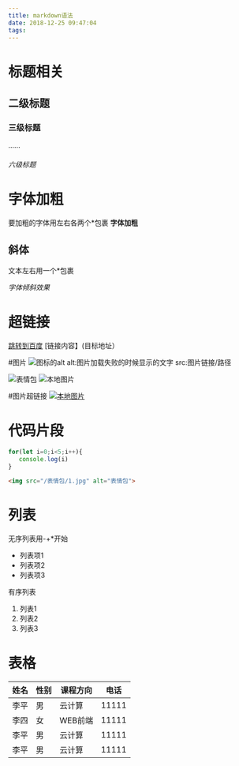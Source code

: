 ```yaml
---
title: markdown语法
date: 2018-12-25 09:47:04
tags:
---
```

# 标题相关
## 二级标题
### 三级标题
......
###### 六级标题

# 字体加粗
要加粗的字体用左右各两个*包裹
**字体加粗**

## 斜体
文本左右用一个*包裹

*字体倾斜效果*

# 超链接
[跳转到百度](http://www.baidu.com)
[链接内容】(目标地址）

#图片
![图标的alt](图片src)
alt:图片加载失败的时候显示的文字
src:图片链接/路径

![表情包](https://timgsa.baidu.com/timg?image&quality=80&size=b9999_10000&sec=1545713671828&di=faed717ff4e81eb004ddf3187b212ced&imgtype=0&src=http%3A%2F%2Ff.hiphotos.baidu.com%2Fimage%2Fpic%2Fitem%2Fd1160924ab18972b016d358bedcd7b899e510a1f.jpg)
![本地图片](/表情包/1.jpg)

#图片超链接
[![本地图片](/表情包/1.jpg)](http://www.baidu.com)

# 代码片段
```javascript
for(let i=0;i<5;i++){
   console.log(i)
}
```

```html
<img src="/表情包/1.jpg" alt="表情包">
```

# 列表
无序列表用-+*开始
- 列表项1
- 列表项2
- 列表项3

有序列表
1. 列表1
2. 列表2
3. 列表3

# 表格
姓名|性别|课程方向|电话
-|-|-|-
李平|男|云计算|11111
李四|女|WEB前端|11111
李平|男|云计算|11111
李平|男|云计算|11111
